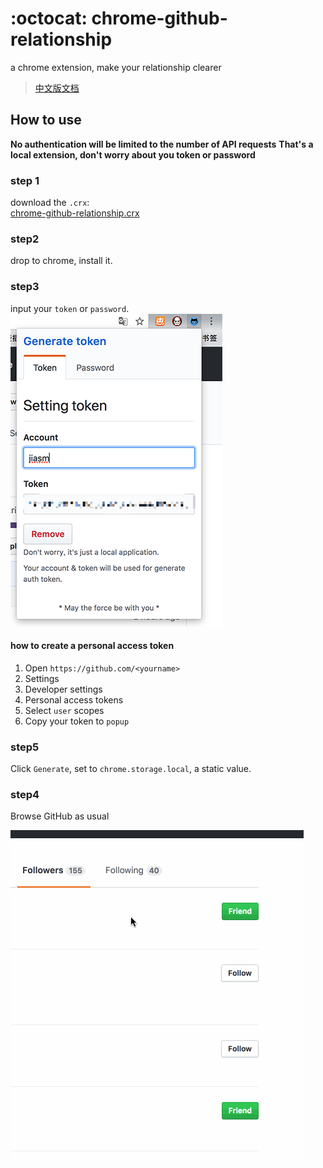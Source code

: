 # :octocat: chrome-github-relationship
a chrome extension, make your relationship clearer

> [中文版文档](README_cn.md)

## How to use

**No authentication will be limited to the number of API requests**
**That's a local extension, don't worry about you token or password**

### step 1

download the `.crx`:  
[chrome-github-relationship.crx](/dist/chrome-github-relationship.crx)

### step2

drop to chrome, install it.

### step3

input your `token` or `password`.  
![](/dist/example.png)

#### how to create a personal access token

1. Open `https://github.com/<yourname>`
2. Settings
3. Developer settings
4. Personal access tokens
5. Select `user` scopes
6. Copy your token to `popup`

### step5

Click `Generate`, set to `chrome.storage.local`, a static value.

### step4

Browse GitHub as usual

![](/dist/example.gif)
